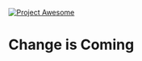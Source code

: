 <a href="http://tinyurl.com/o4atruw" target="_blank"><img src="https://stash.orbitz.net/users/bgibson/repos/awesome/browse/images/ProjectAwesomeLogo.png?raw" 
alt="Project Awesome"/></a>

# Change is Coming